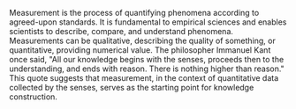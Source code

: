 
Measurement is the process of quantifying phenomena according to agreed-upon standards. It is fundamental to empirical sciences and enables scientists to describe, compare, and understand phenomena. Measurements can be qualitative, describing the quality of something, or quantitative, providing numerical value. The philosopher Immanuel Kant once said, "All our knowledge begins with the senses, proceeds then to the understanding, and ends with reason. There is nothing higher than reason." This quote suggests that measurement, in the context of quantitative data collected by the senses, serves as the starting point for knowledge construction.

